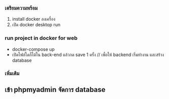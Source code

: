 ### เตรียมความพร้อม
1. install docker ลงเครื่อง
2. เปิด docker desktop run

### run project in docker for web
- docker-compose up
- เปิดไฟล์ใดก็ได้ใน back-end แล้วกด save 1 ครั้ง // เพื่อให้ backend เริ่มทำงาน และสร้าง database

### เพิ่มเติม

## เข้า phpmyadmin จัดการ database

